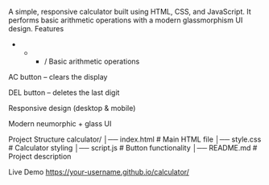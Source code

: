 A simple, responsive calculator built using HTML, CSS, and JavaScript.
It performs basic arithmetic operations with a modern glassmorphism UI design.
Features

+ - * / Basic arithmetic operations

AC button – clears the display

DEL button – deletes the last digit

Responsive design (desktop & mobile)

Modern neumorphic + glass UI

Project Structure
calculator/
│── index.html   # Main HTML file
│── style.css    # Calculator styling
│── script.js    # Button functionality
│── README.md    # Project description

Live Demo
https://your-username.github.io/calculator/